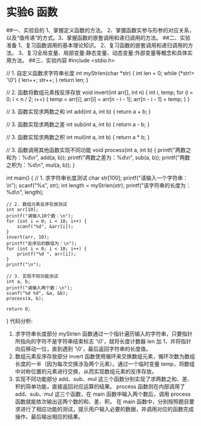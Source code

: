 # 实验6 函数
##一、实验目的
1、掌握定义函数的方法。
2、掌握函数实参与形参的对应关系，以及“值传递”的方式。3、掌握函数的嵌套调用和递归调用的方法。
##二、实验准备
1、复习函数调用的基本理论知识。 
2、复习函数的嵌套调用和递归调用的方法。
3、复习全局变量、局部变量:静态变量、动态变量:外部变量等概念和具体实用方法。
##三、实验内容
#include <stdio.h>

// 1. 自定义函数求字符串长度
int myStrlen(char *str) {
    int len = 0;
    while (*str!= '\0') {
        len++;
        str++;
    }
    return len;
}

// 2. 函数将数组元素按反序存放
void invert(int arr[], int n) {
    int i, temp;
    for (i = 0; i < n / 2; i++) {
        temp = arr[i];
        arr[i] = arr[n - i - 1];
        arr[n - i - 1] = temp;
    }
}

// 3. 函数实现求两数之和
int add(int a, int b) {
    return a + b;
}

// 3. 函数实现求两数之差
int sub(int a, int b) {
    return a - b;
}

// 3. 函数实现求两数之积
int mul(int a, int b) {
    return a * b;
}

// 3. 函数调用其他函数实现不同功能
void process(int a, int b) {
    printf("两数之和为：%d\n", add(a, b));
    printf("两数之差为：%d\n", sub(a, b));
    printf("两数之积为：%d\n", mul(a, b));
}

int main() {
    // 1. 求字符串长度测试
    char str[100];
    printf("请输入一个字符串：\n");
    scanf("%s", str);
    int length = myStrlen(str);
    printf("该字符串的长度为：%d\n", length);

    // 2. 数组元素反序存放测试
    int arr[10];
    printf("请输入10个数：\n");
    for (int i = 0; i < 10; i++) {
        scanf("%d", &arr[i]);
    }
    invert(arr, 10);
    printf("反序后的数组为：\n");
    for (int i = 0; i < 10; i++) {
        printf("%d ", arr[i]);
    }
    printf("\n");

    // 3. 实现不同功能测试
    int a, b;
    printf("请输入两个数：\n");
    scanf("%d %d", &a, &b);
    process(a, b);

    return 0;
}
代码分析:
1. 求字符串长度部分
myStrlen 函数通过一个指针遍历输入的字符串，只要指针所指向的字符不是字符串结束标志 '\0'，就将长度计数器 len 加 1，并将指针向后移动一位，直到遇到 '\0'，最后返回字符串的长度值。
2. 数组元素反序存放部分
invert 函数使用循环来交换数组元素，循环次数为数组长度的一半（因为每次交换涉及两个元素）。通过一个临时变量 temp，将数组中对称位置的元素进行交换，从而实现数组元素的反序存放。
3. 实现不同功能部分
add、sub、mul 这三个函数分别实现了求两数之和、差、积的简单功能，直接返回对应运算的结果。
process 函数则在内部调用了 add、sub、mul 这三个函数，在 main 函数中输入两个数后，调用 process 函数就能依次输出这两个数的和、差、积。
在 main 函数中，分别按照题目要求进行了相应功能的测试，提示用户输入必要的数据，并调用对应的函数完成操作，最后输出相应的结果。
